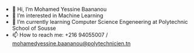 - 👋 Hi, I’m Mohamed Yessine Baananou
- 👀 I’m interested in Machine Learning
- 🌱 I’m currently learning Computer Science Engeneering at Polytechnic School of Sousse
- 📫 How to reach me: +216 94055007 / mohamedyessine.baananou@polytechnicien.tn
